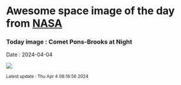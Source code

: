 
# Awesome space image of the day from [NASA](https://api.nasa.gov/)

### Today image : Comet Pons-Brooks at Night
Date : 2024-04-04

![](https://apod.nasa.gov/apod/image/2404/12P_Pons_Brooks_2024_03_30_JuneLake_DEBartlett1024.jpg)

<small>Latest update : Thu Apr  4 08:16:56 2024</small>
        